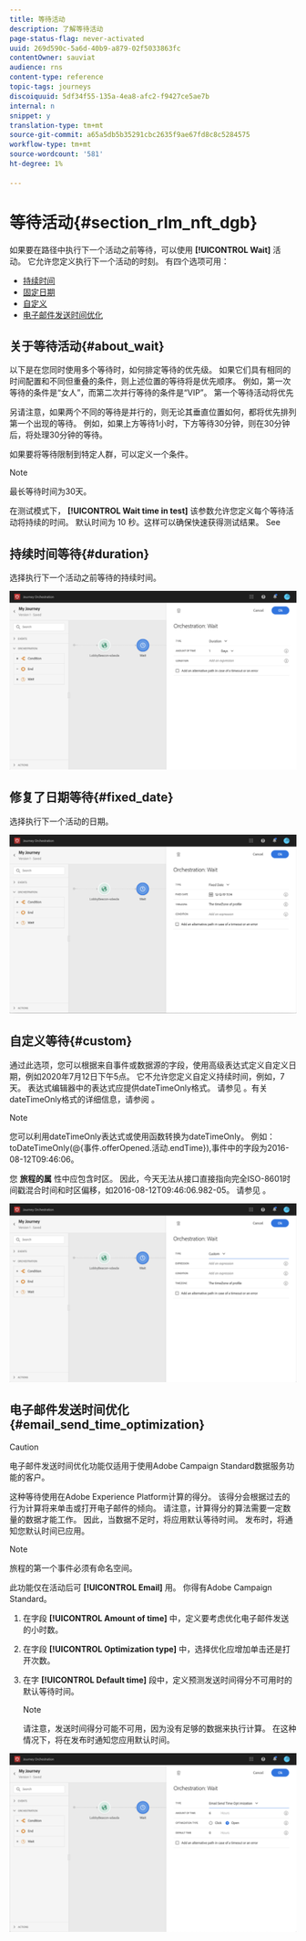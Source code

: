```yaml
---
title: 等待活动
description: 了解等待活动
page-status-flag: never-activated
uuid: 269d590c-5a6d-40b9-a879-02f5033863fc
contentOwner: sauviat
audience: rns
content-type: reference
topic-tags: journeys
discoiquuid: 5df34f55-135a-4ea8-afc2-f9427ce5ae7b
internal: n
snippet: y
translation-type: tm+mt
source-git-commit: a65a5db5b35291cbc2635f9ae67fd8c8c5284575
workflow-type: tm+mt
source-wordcount: '581'
ht-degree: 1%

---
```



# 等待活动{#section_rlm_nft_dgb}

如果要在路径中执行下一个活动之前等待，可以使用 **[!UICONTROL Wait]** 活动。 它允许您定义执行下一个活动的时刻。 有四个选项可用：

* [持续时间](#duration)
* [固定日期](#fixed_date)
* [自定义](#custom)
* [电子邮件发送时间优化](#email_send_time_optimization)

## 关于等待活动{#about_wait}

以下是在您同时使用多个等待时，如何排定等待的优先级。 如果它们具有相同的时间配置和不同但重叠的条件，则上述位置的等待将是优先顺序。 例如，第一次等待的条件是“女人”，而第二次并行等待的条件是“VIP”。 第一个等待活动将优先

另请注意，如果两个不同的等待是并行的，则无论其垂直位置如何，都将优先排列第一个出现的等待。 例如，如果上方等待1小时，下方等待30分钟，则在30分钟后，将处理30分钟的等待。

如果要将等待限制到特定人群，可以定义一个条件。

>[!NOTE]
>
>最长等待时间为30天。
>
>在测试模式下， **[!UICONTROL Wait time in test]** 该参数允许您定义每个等待活动将持续的时间。 默认时间为 10 秒。这样可以确保快速获得测试结果。 See [](../building-journeys/testing-the-journey.md)

## 持续时间等待{#duration}

选择执行下一个活动之前等待的持续时间。

![](../assets/journey55.png)

## 修复了日期等待{#fixed_date}

选择执行下一个活动的日期。

![](../assets/journey56.png)

## 自定义等待{#custom}

通过此选项，您可以根据来自事件或数据源的字段，使用高级表达式定义自定义日期，例如2020年7月12日下午5点。 它不允许您定义自定义持续时间，例如，7天。 表达式编辑器中的表达式应提供dateTimeOnly格式。 请参见 [](../expression/expressionadvanced.md)。有关dateTimeOnly格式的详细信息，请参阅 [](../expression/data-types.md)。

>[!NOTE]
>
>您可以利用dateTimeOnly表达式或使用函数转换为dateTimeOnly。 例如： toDateTimeOnly(@{事件.offerOpened.活动.endTime}),事件中的字段为2016-08-12T09:46:06。
>
>您 **旅程的属** 性中应包含时区。 因此，今天无法从接口直接指向完全ISO-8601时间戳混合时间和时区偏移，如2016-08-12T09:46:06.982-05。 请参见 [](../building-journeys/timezone-management.md)。

![](../assets/journey57.png)

## 电子邮件发送时间优化{#email_send_time_optimization}

>[!CAUTION]
>
>电子邮件发送时间优化功能仅适用于使用Adobe Campaign Standard数据服务功能的客户。

这种等待使用在Adobe Experience Platform计算的得分。 该得分会根据过去的行为计算将来单击或打开电子邮件的倾向。 请注意，计算得分的算法需要一定数量的数据才能工作。 因此，当数据不足时，将应用默认等待时间。 发布时，将通知您默认时间已应用。

>[!NOTE]
>
>旅程的第一个事件必须有命名空间。
>
>此功能仅在活动后可 **[!UICONTROL Email]** 用。 你得有Adobe Campaign Standard。

1. 在字段 **[!UICONTROL Amount of time]** 中，定义要考虑优化电子邮件发送的小时数。
1. 在字段 **[!UICONTROL Optimization type]** 中，选择优化应增加单击还是打开次数。
1. 在字 **[!UICONTROL Default time]** 段中，定义预测发送时间得分不可用时的默认等待时间。

   >[!NOTE]
   >
   >请注意，发送时间得分可能不可用，因为没有足够的数据来执行计算。 在这种情况下，将在发布时通知您应用默认时间。

![](../assets/journey57bis.png)
